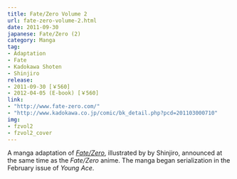 ```yaml
---
title: Fate/Zero Volume 2
url: fate-zero-volume-2.html
date: 2011-09-30
japanese: Fate/Zero (2)
category: Manga
tag:
- Adaptation
- Fate
- Kadokawa Shoten
- Shinjiro
release:
- 2011-09-30 [￥560]
- 2012-04-05 (E-book) [￥560]
link:
- "http://www.fate-zero.com/"
- "http://www.kadokawa.co.jp/comic/bk_detail.php?pcd=201103000710"
img:
- fzvol2
- fzvol2_cover
---
```


A manga adaptation of [*Fate/Zero*](fate-zero-1.html), illustrated by by Shinjiro, announced at the same time as the *Fate/Zero* anime. The manga began serialization in the February issue of *Young Ace*.